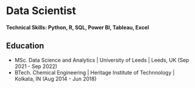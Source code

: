 # Data Scientist

#### Technical Skills: Python, R, SQL, Power BI, Tableau, Excel

## Education
- MSc. Data Science and Analytics | University of Leeds | Leeds, UK (Sep 2021 - Sep 2022)
- BTech. Chemical Engineering | Heritage Institute of Technnology | Kolkata, IN (Aug 2014 - Jun 2018)
